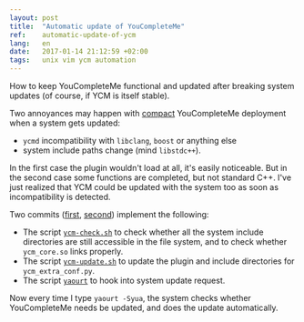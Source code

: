 ```yaml
---
layout: post
title:  "Automatic update of YouCompleteMe"
ref:    automatic-update-of-ycm
lang:   en
date:   2017-01-14 21:12:59 +02:00
tags:   unix vim ycm automation
---
```


How to keep YouCompleteMe functional and updated after breaking system
updates (of course, if YCM is itself stable).

Two annoyances may happen with [compact](_posts/2016/2016-11-03-ycm-deployment)
YouCompleteMe deployment when a system gets updated:

* `ycmd` incompatibility with `libclang`, `boost` or anything else
* system include paths change (mind `libstdc++`).

In the first case the plugin wouldn't load at all, it's easily noticeable.
But in the second case some functions are completed, but not standard C++.
I've just realized that YCM could be updated with the system too as soon as
incompatibility is detected.

Two commits ([first](https://github.com/sakhnik/dotfiles/commit/29ec2327b4c29c612f6427be576983ed0c30081f),
[second](https://github.com/sakhnik/dotfiles/commit/053e0bd1d584b489e393606fbf073996a122fbb4))
implement the following:

* The script [`ycm-check.sh`](https://github.com/sakhnik/dotfiles/blob/master/.bin/ycm-check.sh)
to check whether all the system include directories are still accessible in the
file system, and to check whether `ycm_core.so` links properly.
* The script [`ycm-update.sh`](https://github.com/sakhnik/dotfiles/blob/master/.bin/ycm-update.sh)
to update the plugin and include directories for `ycm_extra_conf.py`.
* The script [`yaourt`](https://github.com/sakhnik/dotfiles/blob/master/.bin/yaourt)
to hook into system update request.

Now every time I type `yaourt -Syua`, the system checks whether YouCompleteMe
needs be updated, and does the update automatically.
